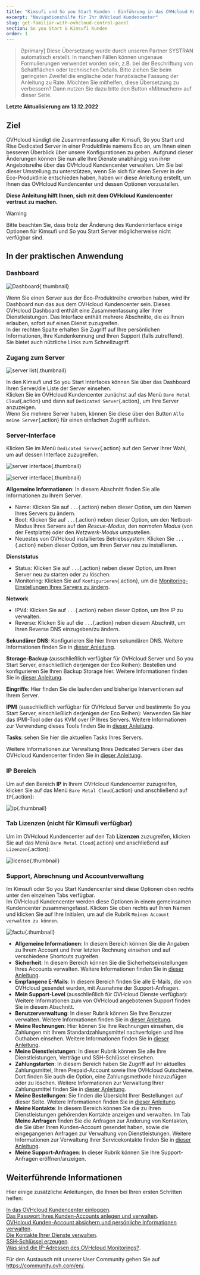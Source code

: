 ```yaml
---
title: "Kimsufi und So you Start Kunden - Einführung in das OVHcloud Kundencenter"
excerpt: "Navigationshilfe für Ihr OVHcloud Kundencenter"
slug: get-familiar-with-ovhcloud-control-panel
section: So you Start & Kimsufi Kunden
order: 1
---
```


> [!primary]
> Diese Übersetzung wurde durch unseren Partner SYSTRAN automatisch erstellt. In manchen Fällen können ungenaue Formulierungen verwendet worden sein, z.B. bei der Beschriftung von Schaltflächen oder technischen Details. Bitte ziehen Sie beim geringsten Zweifel die englische oder französische Fassung der Anleitung zu Rate. Möchten Sie mithelfen, diese Übersetzung zu verbessern? Dann nutzen Sie dazu bitte den Button «Mitmachen» auf dieser Seite.
>

**Letzte Aktualisierung am 13.12.2022**

## Ziel

OVHcloud kündigt die Zusammenfassung aller Kimsufi, So you Start und Rise Dedicated Server in einer Produktlinie namens Eco an, um Ihnen einen besseren Überblick über unsere Konfigurationen zu geben. Aufgrund dieser Änderungen können Sie nun alle Ihre Dienste unabhängig von ihrer Angebotsreihe über das OVHcloud Kundencenter verwalten. Um Sie bei dieser Umstellung zu unterstützen, wenn Sie sich für einen Server in der Eco-Produktlinie entschieden haben, haben wir diese Anleitung erstellt, um Ihnen das OVHcloud Kundencenter und dessen Optionen vorzustellen.

**Diese Anleitung hilft Ihnen, sich mit dem OVHcloud Kundencenter vertraut zu machen.**

> [!warning]
> Bitte beachten Sie, dass trotz der Änderung des Kundeninterface einige Optionen für Kimsufi und So you Start Server möglicherweise nicht verfügbar sind.
>

## In der praktischen Anwendung

### Dashboard

![Dashboard](images/OVHclouddashboard.png){.thumbnail}

Wenn Sie einen Server aus der Eco-Produktreihe erworben haben, wird Ihr Dashboard nun das aus dem OVHcloud Kundencenter sein. Dieses OVHcloud Dashboard enthält eine Zusammenfassung aller Ihrer Dienstleistungen. Das Interface enthält mehrere Abschnitte, die es Ihnen erlauben, sofort auf einen Dienst zuzugreifen.<br>
In der rechten Spalte erhalten Sie Zugriff auf Ihre persönlichen Informationen, Ihre Kundenkennung und Ihren Support (falls zutreffend).<br>
Sie bietet auch nützliche Links zum Schnellzugriff.

### Zugang zum Server

![server list](images/listserversOVHcloud.png){.thumbnail}

In den Kimsufi und So you Start Interfaces können Sie über das Dashboard Ihren Server/die Liste der Server einsehen.<br>
Klicken Sie im OVHcloud Kundencenter zunächst auf das Menü `Bare Metal Cloud`{.action} und dann auf `Dedicated Server`{.action}, um Ihre Server anzuzeigen.<br>
Wenn Sie mehrere Server haben, können Sie diese über den Button `Alle meine Server`{.action} für einen einfachen Zugriff auflisten.

### Server-Interface

Klicken Sie im Menü `Dedicated Server`{.action} auf den Server Ihrer Wahl, um auf dessen Interface zuzugreifen.

![server interface](images/serverinterface01.png){.thumbnail}

![server interface](images/serverinterface02.png){.thumbnail}

**Allgemeine Informationen**: In diesem Abschnitt finden Sie alle Informationen zu Ihrem Server.

- Name: Klicken Sie auf `...`{.action} neben dieser Option, um den Namen Ihres Servers zu ändern.
- Boot: Klicken Sie auf `...`{.action} neben dieser Option, um den Netboot-Modus Ihres Servers auf den *Rescue-Modus*, den *normalen Modus* (von der Festplatte) oder den *Netzwerk-Modus* umzustellen.
- Neuestes von OVHcloud installiertes Betriebssystem: Klicken Sie `...`{.action} neben dieser Option, um Ihren Server neu zu installieren.

**Dienststatus**

- Status: Klicken Sie auf `...`{.action} neben dieser Option, um Ihren Server neu zu starten oder zu löschen.
- Monitoring: Klicken Sie auf `Konfigurieren`{.action}, um die [Monitoring-Einstellungen Ihres Servers zu ändern](https://docs.ovh.com/de/dedicated/erste-schritte-dedicated-server#monitoring-server).

**Network**

- IPV4: Klicken Sie auf `...`{.action} neben dieser Option, um Ihre IP zu verwalten.
- Reverse: Klicken Sie auf die `...`{.action} neben diesem Abschnitt, um Ihren Reverse DNS einzugeben/zu ändern.

**Sekundärer DNS**: Konfigurieren Sie hier Ihren sekundären DNS. Weitere Informationen finden Sie in [dieser Anleitung](https://docs.ovh.com/de/dedicated/sekundaeren-dns-erstellen-dedicated-server/).

**Storage-Backup** (ausschließlich verfügbar für OVHcloud Server und So you Start Server, einschließlich derjenigen der Eco Reihen): Bestellen und konfigurieren Sie Ihren Backup Storage hier. Weitere Informationen finden Sie in [dieser Anleitung](https://docs.ovh.com/de/dedicated/dienste-storage-backup/).

**Eingriffe**: Hier finden Sie die laufenden und bisherige Interventionen auf Ihrem Server.

**IPMI** (ausschließlich verfügbar für OVHcloud Server und bestimmte So you Start Server, einschließlich derjenigen der Eco Reihen): Verwenden Sie hier das IPMI-Tool oder das KVM over IP Ihres Servers. Weitere Informationen zur Verwendung dieses Tools finden Sie in [dieser Anleitung](https://docs.ovh.com/de/dedicated/verwendung-ipmi-dedicated-server/).

**Tasks**: sehen Sie hier die aktuellen Tasks Ihres Servers.

Weitere Informationen zur Verwaltung Ihres Dedicated Servers über das OVHcloud Kundencenter finden Sie in [dieser Anleitung](https://docs.ovh.com/de/dedicated/erste-schritte-dedicated-server/).

### IP Bereich

Um auf den Bereich **IP** in Ihrem OVHcloud Kundencenter zuzugreifen, klicken Sie auf das Menü `Bare Metal Cloud`{.action} und anschließend auf `IP`{.action}:

![ip](images/manageIPOVHcloud.png){.thumbnail}

### Tab Lizenzen (nicht für Kimsufi verfügbar)

Um im OVHcloud Kundencenter auf den Tab **Lizenzen** zuzugreifen, klicken Sie auf das Menü `Bare Metal Cloud`{.action} und anschließend auf `Lizenzen`{.action}:

![license](images/managelicencesOVHcloud.png){.thumbnail}

### Support, Abrechnung und Accountverwaltung

Im Kimsufi oder So you Start Kundencenter sind diese Optionen oben rechts unter den einzelnen Tabs verfügbar.<br>
Im OVHcloud Kundencenter werden diese Optionen in einem gemeinsamen Kundencenter zusammengefasst. Klicken Sie oben rechts auf Ihren Namen und klicken Sie auf Ihre Initialen, um auf die Rubrik `Meinen Account verwalten zu können`.

![factu](images/accountOVHcloud.png){.thumbnail}

- **Allgemeine Informationen**: In diesem Bereich können Sie die Angaben zu Ihrem Account und Ihrer letzten Rechnung einsehen und auf verschiedene Shortcuts zugreifen.
- **Sicherheit**: In diesem Bereich können Sie die Sicherheitseinstellungen Ihres Accounts verwalten. Weitere Informationen finden Sie in [dieser Anleitung](https://docs.ovh.com/de/customer/alles_uber_ihre_ovh_kundenkennung/).
- **Empfangene E-Mails**: In diesem Bereich finden Sie alle E-Mails, die von OVHcloud gesendet wurden, mit Ausnahme der Support-Anfragen.
- **Mein Support-Level** (ausschließlich für OVHcloud Dienste verfügbar): Weitere Informationen zum von OVHcloud angebotenen Support finden Sie in diesem Abschnitt.
- **Benutzerverwaltung**: In dieser Rubrik können Sie Ihre Benutzer verwalten. Weitere Informationen finden Sie in [dieser Anleitung](https://docs.ovh.com/de/customer/benutzer-verwalten/).
- **Meine Rechnungen**: Hier können Sie Ihre Rechnungen einsehen, die Zahlungen mit Ihrem Standardzahlungsmittel nachverfolgen und Ihre Guthaben einsehen. Weitere Informationen finden Sie in [dieser Anleitung](https://docs.ovh.com/de/billing/ovh-rechnungen-verwalten/).
- **Meine Dienstleistungen**: In dieser Rubrik können Sie alle Ihre Dienstleistungen, Verträge und SSH-Schlüssel einsehen.
- **Zahlungstarten**: In diesem Bereich haben Sie Zugriff auf Ihr aktuelles Zahlungsmittel, Ihren Prepaid-Account sowie Ihre OVHcloud Gutscheine. Dort finden Sie auch die Option, eine Zahlungsmethode hinzuzufügen oder zu löschen. Weitere Informationen zur Verwaltung Ihrer Zahlungsmittel finden Sie in [dieser Anleitung](https://docs.ovh.com/de/billing/zahlungsarten-verwalten/).
- **Meine Bestellungen**: Sie finden die Übersicht Ihrer Bestellungen auf dieser Seite. Weitere Informationen finden Sie in [dieser Anleitung](https://docs.ovh.com/de/billing/bestellungen-verwalten-ovh/).
- **Meine Kontakte**: In diesem Bereich können Sie die zu Ihren Dienstleistungen gehörenden Kontakte anzeigen und verwalten. Im Tab **Meine Anfragen** finden Sie die Anfragen zur Änderung von Kontakten, die Sie über Ihren Kunden-Account gesendet haben, sowie die eingegangenen Anfragen zur Verwaltung von Dienstleistungen. Weitere Informationen zur Verwaltung Ihrer Servicekontakte finden Sie in [dieser Anleitung](https://docs.ovh.com/de/customer/verwaltung-der-kontakte/).
- **Meine Support-Anfragen**: In dieser Rubrik können Sie Ihre Support-Anfragen eröffnen/anzeigen.

## Weiterführende Informationen

Hier einige zusätzliche Anleitungen, die Ihnen bei Ihren ersten Schritten helfen:

[In das OVHcloud Kundencenter einloggen](https://docs.ovh.com/de/customer/sich-mit-ovhcloud-kundencenter-verbinden/).<br>
[Das Passwort Ihres Kunden-Accounts anlegen und verwalten](https://docs.ovh.com/de/customer/Passwort-verwalten/).<br>
[OVHcloud Kunden-Account absichern und persönliche Informationen verwalten](https://docs.ovh.com/de/customer/alles_uber_ihre_ovh_kundenkennung/).<br>
[Die Kontakte Ihrer Dienste verwalten](https://docs.ovh.com/de/customer/verwaltung-der-kontakte/).<br>
[SSH-Schlüssel erzeugen](https://docs.ovh.com/de/dedicated/ssh-schluessel-erzeugen/).<br>
[Was sind die IP-Adressen des OVHcloud Monitorings?](https://docs.ovh.com/de/dedicated/monitoring-ip-ovh/).

Für den Austausch mit unserer User Community gehen Sie auf <https://community.ovh.com/en/>.

